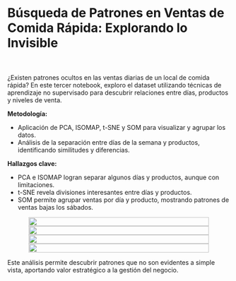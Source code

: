 <h1>Búsqueda de Patrones en Ventas de Comida Rápida: Explorando lo Invisible</h1>
<br><br>
¿Existen patrones ocultos en las ventas diarias de un local de comida rápida? En este tercer notebook, exploro el dataset utilizando técnicas de aprendizaje no supervisado para descubrir relaciones entre días, productos y niveles de venta.

**Metodología:**
- Aplicación de PCA, ISOMAP, t-SNE y SOM para visualizar y agrupar los datos.
- Análisis de la separación entre días de la semana y productos, identificando similitudes y diferencias.

**Hallazgos clave:**
- PCA e ISOMAP logran separar algunos días y productos, aunque con limitaciones.
- t-SNE revela divisiones interesantes entre días y productos.
- SOM permite agrupar ventas por día y producto, mostrando patrones de ventas bajas los sábados.

<div style="display: flex; justify-content: center; text-align: center;">
    <img width="90%" height="auto" src=${AssetsImage.ComidaPCA}>
</div>
<div style="display: flex; justify-content: center; text-align: center;">
    <img width="90%" height="auto" src=${AssetsImage.ComidaISOMAP}>
</div>
<div style="display: flex; justify-content: center; text-align: center;">
    <img width="90%" height="auto" src=${AssetsImage.ComidaTSNE}>
</div>
<div style="display: flex; justify-content: center; text-align: center;">
    <img width="90%" height="auto" src=${AssetsImage.ComidaSOMcom}>
</div>

Este análisis permite descubrir patrones que no son evidentes a simple vista, aportando valor estratégico a la gestión del negocio.
